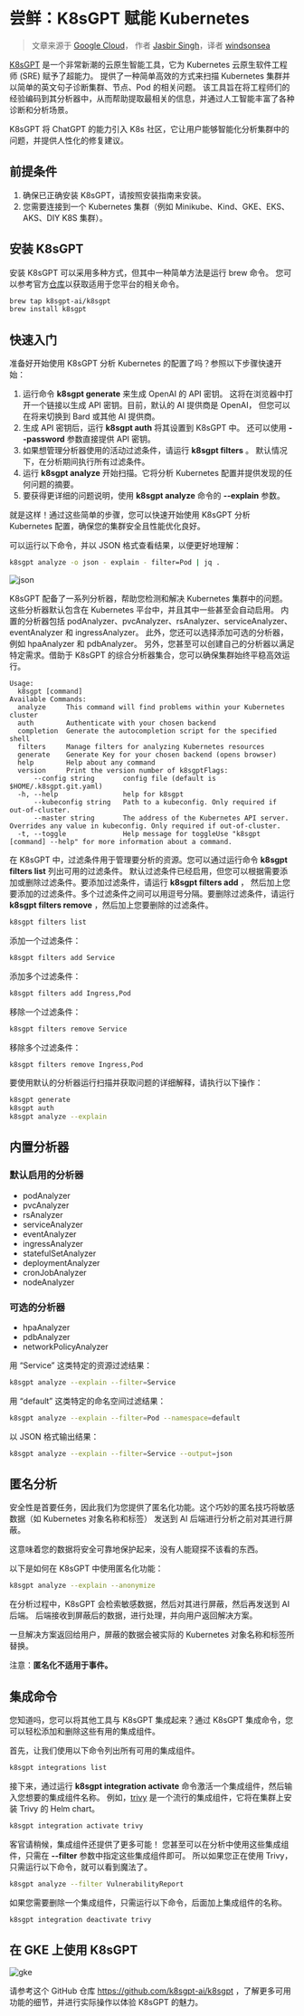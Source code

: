 # 尝鲜：K8sGPT 赋能 Kubernetes

> 文章来源于 [Google Cloud](https://medium.com/google-cloud/unlocking-the-power-of-kubernetes-with-k8sgpt-c9b82d6ef205)，
> 作者 [Jasbir Singh](https://medium.com/@jasbir84)，译者 [windsonsea](https://github.com/windsonsea)

[K8sGPT](https://k8sgpt.ai/) 是一个非常新潮的云原生智能工具，它为 Kubernetes 云原生软件工程师 (SRE) 赋予了超能力。
提供了一种简单高效的方式来扫描 Kubernetes 集群并以简单的英文句子诊断集群、节点、Pod 的相关问题。
该工具旨在将工程师们的经验编码到其分析器中，从而帮助提取最相关的信息，并通过人工智能丰富了各种诊断和分析场景。

K8sGPT 将 ChatGPT 的能力引入 K8s 社区，它让用户能够智能化分析集群中的问题，并提供人性化的修复建议。

## 前提条件

1. 确保已正确安装 K8sGPT，请按照安装指南来安装。
2. 您需要连接到一个 Kubernetes 集群（例如 Minikube、Kind、GKE、EKS、AKS、DIY K8S 集群）。

## 安装 K8sGPT

安装 K8sGPT 可以采用多种方式，但其中一种简单方法是运行 brew 命令。
您可以参考官方[仓库](https://github.com/k8sgpt-ai/k8sgpt)以获取适用于您平台的相关命令。

```bash
brew tap k8sgpt-ai/k8sgpt
brew install k8sgpt
```

## 快速入门

准备好开始使用 K8sGPT 分析 Kubernetes 的配置了吗？参照以下步骤快速开始：

1. 运行命令 __k8sgpt generate__ 来生成 OpenAI 的 API 密钥。
   这将在浏览器中打开一个链接以生成 API 密钥。目前，默认的 AI 提供商是 OpenAI，
   但您可以在将来切换到 Bard 或其他 AI 提供商。
2. 生成 API 密钥后，运行 __k8sgpt auth__ 将其设置到 K8sGPT 中。
   还可以使用 __--password__ 参数直接提供 API 密钥。
3. 如果想管理分析器使用的活动过滤条件，请运行 __k8sgpt filters__ 。
   默认情况下，在分析期间执行所有过滤条件。
4. 运行 __k8sgpt analyze__ 开始扫描。它将分析 Kubernetes 配置并提供发现的任何问题的摘要。
5. 要获得更详细的问题说明，使用 __k8sgpt analyze__ 命令的 __--explain__ 参数。

就是这样！通过这些简单的步骤，您可以快速开始使用 K8sGPT 分析 Kubernetes 配置，确保您的集群安全且性能优化良好。

可以运行以下命令，并以 JSON 格式查看结果，以便更好地理解：

```bash
k8sgpt analyze -o json - explain - filter=Pod | jq .
```

![json](https://docs.daocloud.io/daocloud-docs-images/docs/zh/docs/blogs/images/k8sgpt01.png)

K8sGPT 配备了一系列分析器，帮助您检测和解决 Kubernetes 集群中的问题。
这些分析器默认包含在 Kubernetes 平台中，并且其中一些甚至会自动启用。
内置的分析器包括 podAnalyzer、pvcAnalyzer、rsAnalyzer、serviceAnalyzer、eventAnalyzer 和 ingressAnalyzer。
此外，您还可以选择添加可选的分析器，例如 hpaAnalyzer 和 pdbAnalyzer。
另外，您甚至可以创建自己的分析器以满足特定需求。借助于 K8sGPT 的综合分析器集合，您可以确保集群始终平稳高效运行。

```console
Usage:
  k8sgpt [command]
Available Commands:
  analyze     This command will find problems within your Kubernetes cluster
  auth        Authenticate with your chosen backend
  completion  Generate the autocompletion script for the specified shell
  filters     Manage filters for analyzing Kubernetes resources
  generate    Generate Key for your chosen backend (opens browser)
  help        Help about any command
  version     Print the version number of k8sgptFlags:
      --config string       config file (default is $HOME/.k8sgpt.git.yaml)
  -h, --help                help for k8sgpt
      --kubeconfig string   Path to a kubeconfig. Only required if out-of-cluster.
      --master string       The address of the Kubernetes API server. Overrides any value in kubeconfig. Only required if out-of-cluster.
  -t, --toggle              Help message for toggleUse "k8sgpt [command] --help" for more information about a command.
```

在 K8sGPT 中，过滤条件用于管理要分析的资源。您可以通过运行命令 __k8sgpt filters list__ 列出可用的过滤条件。
默认过滤条件已经启用，但您可以根据需要添加或删除过滤条件。要添加过滤条件，请运行 __k8sgpt filters add__ ，
然后加上您要添加的过滤条件。多个过滤条件之间可以用逗号分隔。要删除过滤条件，请运行 __k8sgpt filters remove__ ，然后加上您要删除的过滤条件。

```bash
k8sgpt filters list
```

添加一个过滤条件：

```bash
k8sgpt filters add Service
```

添加多个过滤条件：

```bash
k8sgpt filters add Ingress,Pod
```

移除一个过滤条件：

```bash
k8sgpt filters remove Service
```

移除多个过滤条件：

```bash
k8sgpt filters remove Ingress,Pod
```

要使用默认的分析器运行扫描并获取问题的详细解释，请执行以下操作：

```bash
k8sgpt generate
k8sgpt auth
k8sgpt analyze --explain
```

## 内置分析器

### 默认启用的分析器

- podAnalyzer
- pvcAnalyzer
- rsAnalyzer
- serviceAnalyzer
- eventAnalyzer
- ingressAnalyzer
- statefulSetAnalyzer
- deploymentAnalyzer
- cronJobAnalyzer
- nodeAnalyzer

### 可选的分析器

- hpaAnalyzer
- pdbAnalyzer
- networkPolicyAnalyzer

用 “Service” 这类特定的资源过滤结果：

```bash
k8sgpt analyze --explain --filter=Service
```

用 “default” 这类特定的命名空间过滤结果：

```bash
k8sgpt analyze --explain --filter=Pod --namespace=default
```

以 JSON 格式输出结果：

```bash
k8sgpt analyze --explain --filter=Service --output=json
```

## 匿名分析

安全性是首要任务，因此我们为您提供了匿名化功能。这个巧妙的匿名技巧将敏感数据（如 Kubernetes 对象名称和标签）
发送到 AI 后端进行分析之前对其进行屏蔽。

这意味着您的数据将安全可靠地保护起来，没有人能窥探不该看的东西。

以下是如何在 K8sGPT 中使用匿名化功能：

```bash
k8sgpt analyze --explain --anonymize
```

在分析过程中，K8sGPT 会检索敏感数据，然后对其进行屏蔽，然后再发送到 AI 后端。
后端接收到屏蔽后的数据，进行处理，并向用户返回解决方案。

一旦解决方案返回给用户，屏蔽的数据会被实际的 Kubernetes 对象名称和标签所替换。

注意：**匿名化不适用于事件。**

## 集成命令

您知道吗，您可以将其他工具与 K8sGPT 集成起来？通过 K8sGPT 集成命令，您可以轻松添加和删除这些有用的集成组件。

首先，让我们使用以下命令列出所有可用的集成组件。

```bash
k8sgpt integrations list
```

接下来，通过运行 __k8sgpt integration activate__ 命令激活一个集成组件，然后输入您想要的集成组件名称。
例如，[trivy](https://www.jit.io/lp/automate-cloud-container-security-by-deploying-trivy-lp?utm_term=trivy&utm_campaign=container-scanning&utm_source=adwords&utm_medium=ppc&hsa_acc=1923149435&hsa_cam=19644458103&hsa_grp=148620235329&hsa_ad=647252997090&hsa_src=g&hsa_tgt=kwd-377124710088&hsa_kw=trivy&hsa_mt=e&hsa_net=adwords&hsa_ver=3&gclid=CjwKCAjwrpOiBhBVEiwA_473dDqEQlWIqTEfQb9Z3kVZuaCCbPGE-7eb8_n5Smn6wz96mcipjkD_6hoCyjYQAvD_BwE)
是一个流行的集成组件，它将在集群上安装 Trivy 的 Helm chart。

```bash
k8sgpt integration activate trivy
```

客官请稍候，集成组件还提供了更多可能！
您甚至可以在分析中使用这些集成组件，只需在 __--filter__ 参数中指定这些集成组件即可。
所以如果您正在使用 Trivy，只需运行以下命令，就可以看到魔法了。

```bash
k8sgpt analyze --filter VulnerabilityReport
```

如果您需要删除一个集成组件，只需运行以下命令，后面加上集成组件的名称。

```bash
k8sgpt integration deactivate trivy
```

## 在 GKE 上使用 K8sGPT

![gke](https://docs.daocloud.io/daocloud-docs-images/docs/zh/docs/blogs/images/k8sgpt02.jpeg)

请参考这个 GitHub 仓库 <https://github.com/k8sgpt-ai/k8sgpt> ，了解更多可用功能的细节，并进行实际操作以体验 K8sGPT 的魅力。
